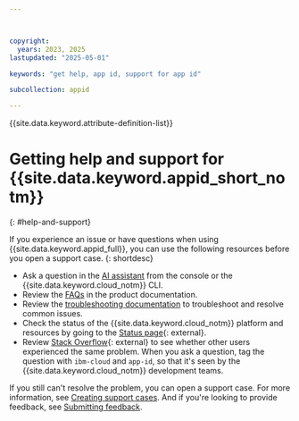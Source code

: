 ```yaml
---



copyright:
  years: 2023, 2025
lastupdated: "2025-05-01"

keywords: "get help, app id, support for app id"

subcollection: appid

---
```


{{site.data.keyword.attribute-definition-list}}



# Getting help and support for {{site.data.keyword.appid_short_notm}}
{: #help-and-support}

If you experience an issue or have questions when using {{site.data.keyword.appid_full}}, you can use the following resources before you open a support case.
{: shortdesc}

* Ask a question in the [AI assistant](/docs/overview?topic=overview-ask-ai-assistant) from the console or the {{site.data.keyword.cloud_notm}} CLI.
* Review the [FAQs](/docs/appid?topic=appid-faq) in the product documentation.
* Review the [troubleshooting documentation](/docs/appid?topic=appid-ts-redirect) to troubleshoot and resolve common issues.
* Check the status of the {{site.data.keyword.cloud_notm}} platform and resources by going to the [Status page](https://cloud.ibm.com/status){: external}.
* Review [Stack Overflow](https://stackoverflow.com/questions/tagged/ibm-cloud){: external} to see whether other users experienced the same problem. When you ask a question, tag the question with `ibm-cloud` and `app-id`, so that it's seen by the {{site.data.keyword.cloud_notm}} development teams.

If you still can't resolve the problem, you can open a support case. For more information, see [Creating support cases](/docs/account?topic=account-open-case). And if you're looking to provide feedback, see [Submitting feedback](/docs/overview?topic=overview-feedback).
